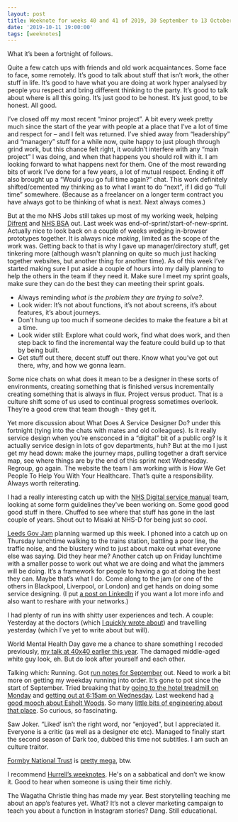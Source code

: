```yaml
---
layout: post
title: Weeknote for weeks 40 and 41 of 2019, 30 September to 13 October
date: '2019-10-11 19:00:00'
tags: [weeknotes]
---
```

What it’s been a fortnight of follows.

Quite a few catch ups with friends and old work acquaintances. Some face to face, some remotely. It’s good to talk about stuff that isn’t work, the other stuff in life. It’s good to have what you are doing at work hyper analysed by people you respect and bring different thinking to the party. It’s good to talk about where is all this going. It’s just good to be honest. It’s just good, to be honest. All good.

I’ve closed off my most recent “minor project”. A bit every week pretty much since the start of the year with people at a place that I’ve a lot of time and respect for – and I felt was returned. I’ve shied away from “leadershipy” and “managery” stuff for a while now, quite happy to just plough through grind work, but this chance felt right, it wouldn’t interfere with any “main project” I was doing, and when that happens you should roll with it. I am looking forward to what happens next for them. One of the most rewarding bits of work I’ve done for a few years, a lot of mutual respect. Ending it off also brought up a “Would you go full time again?” chat. This work definitely shifted/cemented my thinking as to what I want to do “next”, if I did go “full time” somewhere. (Because as a freelancer on a longer term contract you have always got to be thinking of what is next. Next always comes.)

But at the mo NHS Jobs still takes up most of my working week, helping [Difrent](http://difrent.co.uk) and [NHS BSA](https://www.nhsbsa.nhs.uk) out. Last week was end-of-sprint/start-of-new-sprint. Actually nice to look back on a couple of weeks wedging in-browser prototypes together. It is always nice _making_, limited as the scope of the work was. Getting back to that is why I gave up manager/directory stuff, get tinkering more (although wasn't planning on quite so much just hacking together websites, but another thing for another time). As of this week I’ve started making sure I put aside a couple of hours into my daily planning to help the others in the team if they need it. Make sure I meet my sprint goals, make sure they can do the best they can meeting their sprint goals.

* Always reminding _what is the problem they are trying to solve?_.
* Look wider: It’s not about functions, it’s not about screens, it’s about features, it’s about journeys.
* Don’t hung up too much if someone decides to make the feature a bit at a time.
* Look wider still: Explore what could work, find what does work, and then step back to find the incremental way the feature could build up to that by being built.
* Get stuff out there, decent stuff out there. Know what you’ve got out there, why, and how we gonna learn.

Some nice chats on what does it mean to be a designer in these sorts of environments, creating something that is finished versus incrementally creating something that is always in flux. Project versus product. That is a culture shift some of us used to continual progress sometimes overlook. They’re a good crew that team though - they get it.

Yet more discussion about What Does A Service Designer Do? under this fortnight (tying into the chats with mates and old colleagues). Is it really service design when you’re ensconced in a “digital” bit of a public org? Is it actually service design in lots of gov departments, huh? But at the mo I just get my head down: make the journey maps, pulling together a draft service map, see where things are by the end of this sprint next Wednesday. Regroup, go again. The website the team I am working with is How We Get People To Help You With Your Healthcare. That’s quite a responsibility. Always worth reiterating.

I had a really interesting catch up with the [NHS Digital service manual](https://beta.nhs.uk/service-manual/) team, looking at some form guidelines they've been working on. Some good good good stuff in there. Chuffed to see where that stuff has gone in the last couple of years. Shout out to Misaki at NHS-D for being just so _cool_.

[Leeds Gov Jam](https://leedsgovjam.com) planning warmed up this week. I phoned into a catch up on Thursday lunchtime walking to the trains station, battling a poor line, the traffic noise, and the blustery wind to just about make out what everyone else was saying. Did they hear me? Another catch up on Friday lunchtime with a smaller posse to work out what we are doing and what the jammers will be doing. It’s a framework for people to having a go at doing the best they can. Maybe that’s what I do. Come along to the jam (or one of the others in Blackpool, Liverpool, or London) and get hands on doing some service designing. (I put [a post on LinkedIn](https://www.linkedin.com/feed/update/urn:li:activity:6588350134373974016/) if you want a lot more info and also want to reshare with your networks.)

I had plenty of run ins with shitty user experiences and tech. A couple: Yesterday at the doctors (which [I quickly wrote about](/paperless-2020/)) and travelling yesterday (which I’ve yet to write about but will).

World Mental Health Day gave me a chance to share something I recoded previously, [my talk at 40x40 earlier this year](https://www.youtube.com/watch?v=ZWcRQ--08cA&feature=youtu.be&t=4700). The damaged middle-aged white guy look, eh. But do look after yourself and each other.

Talking which: Running. Got [run notes for September](/run-notes-2019-september/) out. Need to work a bit more on getting my weekday running into order. It’s gone to pot since the start of September. Tried breaking that by [going to the hotel treadmill on Monday](https://www.strava.com/activities/2770749368) and [getting out at 6:15am on Wednesday](https://www.strava.com/activities/2774427629). Last weekend had [a good mooch about Esholt Woods](https://www.strava.com/activities/2764176747). So many [little bits of engineering about that place](https://www.instagram.com/p/B3PCvRAHFTB/). So curious, so fascinating.

Saw Joker. “Liked’ isn’t the right word, nor “enjoyed”, but I appreciated it. Everyone is a critic (as well as a designer etc etc). Managed to finally start the second season of Dark too, dubbed this time not subtitles. I am such an culture traitor.

[Formby National Trust](https://www.nationaltrust.org.uk/formby) is [pretty mega](https://www.instagram.com/p/B3R729Fn-RC/), btw.

I recommend [Hurrell’s weeknotes](https://mhurrell.co.uk/prospects/weeknote-2/). He's on a sabbatical and don’t we know it. Good to hear when someone is using their time richly.

The Wagatha Christie thing has made my year. Best storytelling teaching me about an app’s features yet. What? It’s not a clever marketing campaign to teach you about a function in Instagram stories? Dang. Still educational.
